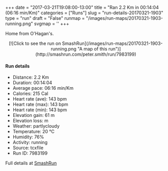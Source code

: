 +++
date = "2017-03-21T19:08:00-13:00"
title = "Ran 2.2 Km in 00:14:04 (06:16 min/Km)"
categories = ["Runs"]
slug = "run-details-20170321-1903"
type = "run"
draft = "False"
runmap = "/images/run-maps/20170321-1903-running.png"
svgmap = '<polyline points="59 0, 57 3, 57 4, 56 6, 56 6, 57 8, 54 11, 54 12, 53 15, 53 16, 53 18, 53 19, 52 20, 52 21, 51 23, 51 23, 53 24, 54 24, 55 24, 56 25, 57 25, 57 26, 57 27, 57 30, 58 31, 58 31, 57 32, 57 34, 56 34, 56 35, 56 35, 54 37, 54 38, 53 39, 53 40, 53 40, 53 41, 52 43, 49 47, 48 50, 48 52, 47 53, 46 54, 43 56, 43 58, 41 61, 41 63, 41 65, 42 69, 41 70, 42 72, 42 74, 44 78, 44 82, 45 82, 45 83, 45 84, 48 85, 48 85, 50 85, 52 85, 53 84, 54 84, 54 85, 56 85, 55 87, 55 88, 55 91, 53 95, 52 96, 52 97, 51 100">'
+++

Home from O'Hagan's. 

<!--more-->

<center>
[![Click to see the run on SmashRun](/images/run-maps/20170321-1903-running.png "A map of this run")](http://smashrun.com/peter.smith/run/7983199)
</center>

#### Run details

* Distance: 2.2 Km
* Duration: 00:14:04
* Average pace: 06:16 min/Km
* Calories: 215 Cal
* Heart rate (ave): 143 bpm
* Heart rate (max): 143 bpm
* Heart rate (min): 143 bpm
* Elevation gain: 61 m
* Elevation loss:  m
* Weather: partlycloudy
* Temperature: 20 &deg;C
* Humidity: 76%
* Activity: running
* Source: tcxfile
* Run ID: 7983199

Full details at [SmashRun](http://smashrun.com/peter.smith/run/7983199)